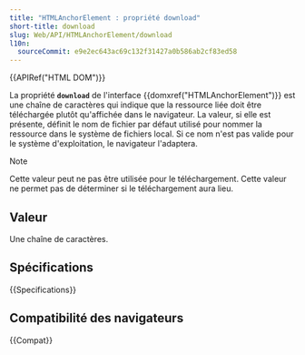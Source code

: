```yaml
---
title: "HTMLAnchorElement : propriété download"
short-title: download
slug: Web/API/HTMLAnchorElement/download
l10n:
  sourceCommit: e9e2ec643ac69c132f31427a0b586ab2cf83ed58
---
```


{{APIRef("HTML DOM")}}

La propriété **`download`** de l'interface {{domxref("HTMLAnchorElement")}} est une chaîne de caractères qui indique que la ressource liée doit être téléchargée plutôt qu'affichée dans le navigateur. La valeur, si elle est présente, définit le nom de fichier par défaut utilisé pour nommer la ressource dans le système de fichiers local. Si ce nom n'est pas valide pour le système d'exploitation, le navigateur l'adaptera.

> [!NOTE]
> Cette valeur peut ne pas être utilisée pour le téléchargement. Cette valeur ne permet pas de déterminer si le téléchargement aura lieu.

## Valeur

Une chaîne de caractères.

## Spécifications

{{Specifications}}

## Compatibilité des navigateurs

{{Compat}}
